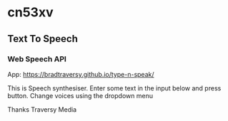 # cn53xv
## Text To Speech
### Web Speech API

App: https://bradtraversy.github.io/type-n-speak/

This is Speech synthesiser. Enter some text in the input below and press button. Change voices using the dropdown menu

Thanks Traversy Media